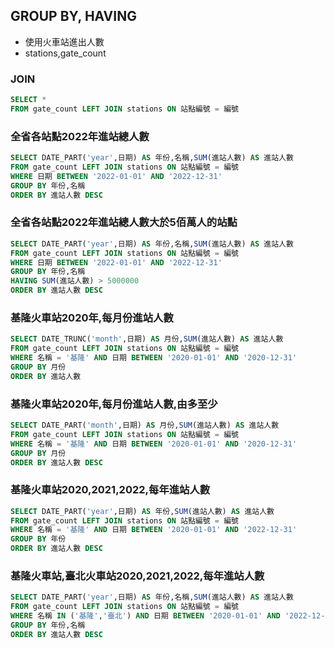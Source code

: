 ## GROUP BY, HAVING
- 使用火車站進出人數
- stations,gate_count

### JOIN

```sql
SELECT *
FROM gate_count LEFT JOIN stations ON 站點編號 = 編號
```


### 全省各站點2022年進站總人數

```sql
SELECT DATE_PART('year',日期) AS 年份,名稱,SUM(進站人數) AS 進站人數
FROM gate_count LEFT JOIN stations ON 站點編號 = 編號
WHERE 日期 BETWEEN '2022-01-01' AND '2022-12-31'
GROUP BY 年份,名稱
ORDER BY 進站人數 DESC
```

### 全省各站點2022年進站總人數大於5佰萬人的站點

```sql
SELECT DATE_PART('year',日期) AS 年份,名稱,SUM(進站人數) AS 進站人數
FROM gate_count LEFT JOIN stations ON 站點編號 = 編號
WHERE 日期 BETWEEN '2022-01-01' AND '2022-12-31'
GROUP BY 年份,名稱
HAVING SUM(進站人數) > 5000000
ORDER BY 進站人數 DESC
```


### 基隆火車站2020年,每月份進站人數

```sql
SELECT DATE_TRUNC('month',日期) AS 月份,SUM(進站人數) AS 進站人數
FROM gate_count LEFT JOIN stations ON 站點編號 = 編號
WHERE 名稱 = '基隆' AND 日期 BETWEEN '2020-01-01' AND '2020-12-31'
GROUP BY 月份
ORDER BY 進站人數
```

### 基隆火車站2020年,每月份進站人數,由多至少

```sql
SELECT DATE_PART('month',日期) AS 月份,SUM(進站人數) AS 進站人數
FROM gate_count LEFT JOIN stations ON 站點編號 = 編號
WHERE 名稱 = '基隆' AND 日期 BETWEEN '2020-01-01' AND '2020-12-31'
GROUP BY 月份
ORDER BY 進站人數 DESC
```

### 基隆火車站2020,2021,2022,每年進站人數

```sql
SELECT DATE_PART('year',日期) AS 年份,SUM(進站人數) AS 進站人數
FROM gate_count LEFT JOIN stations ON 站點編號 = 編號
WHERE 名稱 = '基隆' AND 日期 BETWEEN '2020-01-01' AND '2022-12-31'
GROUP BY 年份
ORDER BY 進站人數 DESC
```

### 基隆火車站,臺北火車站2020,2021,2022,每年進站人數

```sql
SELECT DATE_PART('year',日期) AS 年份,名稱,SUM(進站人數) AS 進站人數
FROM gate_count LEFT JOIN stations ON 站點編號 = 編號
WHERE 名稱 IN ('基隆','臺北') AND 日期 BETWEEN '2020-01-01' AND '2022-12-31'
GROUP BY 年份,名稱
ORDER BY 進站人數 DESC
```

